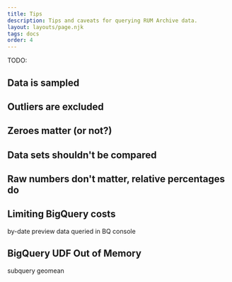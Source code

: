 ```yaml
---
title: Tips
description: Tips and caveats for querying RUM Archive data.
layout: layouts/page.njk
tags: docs
order: 4
---
```


TODO:

## Data is sampled

## Outliers are excluded

## Zeroes matter (or not?)

## Data sets shouldn't be compared

## Raw numbers don't matter, relative percentages do

## Limiting BigQuery costs

by-date
preview data queried in BQ console

## BigQuery UDF Out of Memory

subquery
geomean
